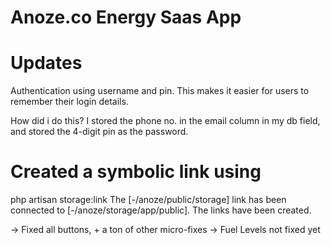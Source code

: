 # Anoze.co Energy Saas App

# Updates

Authentication using username and pin.
This makes it easier for users to remember their login details.

How did i do this?
I stored the phone no. in the email column in my db field, and stored the 4-digit pin as the password.


# Created a symbolic link using 
php artisan storage:link
The [-/anoze/public/storage] link has been connected to [-/anoze/storage/app/public].
The links have been created.

-> Fixed all buttons, + a ton of other micro-fixes
-> Fuel Levels not fixed yet


<!--
          _____ _           __      _                  _         _                    _                         _
         |_   _| |_  ___   / _|_  _| |_ _  _ _ _ ___  | |__  ___| |___ _ _  __ _ ___ | |_ ___   __ _ _ ___ __ _| |_ ___ _ _ ___
           | | | ' \/ -_) |  _| || |  _| || | '_/ -_) | '_ \/ -_) / _ \ ' \/ _` (_-< |  _/ _ \ / _| '_/ -_) _` |  _/ _ \ '_(_-<_
           |_| |_||_\___| |_|  \_,_|\__|\_,_|_| \___| |_.__/\___|_\___/_||_\__, /__/  \__\___/ \__|_| \___\__,_|\__\___/_| /__(_)
                                                                           |___/
         -->


<!--
        .-"""-.
        / .===. \
        \/ 6 6 \/
        ( \___/ )
        _________ooo__\_____/_____________
        / \
        | Bad Guy! |
        | Hey Chieeeef, thanks for looking |
        | behind the scenes. We're looking |
        | for people like you. |
        | https://careers.nukulture.com |
        \______________________ooo_________/
        | | |
        |_ | _|
        | | |
        |__|__|
        /-'Y'-\
        (__/ \__)
        -->
